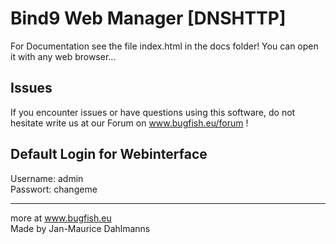 # Bind9 Web Manager [DNSHTTP]

For Documentation see the file index.html in the docs folder! You can open it with any web browser...
## Issues
If you encounter issues or have questions using this software, do not hesitate write us at our Forum on www.bugfish.eu/forum !

## Default Login for Webinterface
Username: admin  
Passwort: changeme

----------------------------------------------------------------
more at www.bugfish.eu   
Made by Jan-Maurice Dahlmanns



